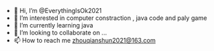 - 👋 Hi, I’m @EverythingIsOk2021
- 👀 I’m interested in computer constraction , java code and paly game
- 🌱 I’m currently learning java
- 💞️ I’m looking to collaborate on ...
- 📫 How to reach me zhouqianshun2021@163.com

<!---
EverythingIsOk2021/EverythingIsOk2021 is a ✨ special ✨ repository because its `README.md` (this file) appears on your GitHub profile.
You can click the Preview link to take a look at your changes.
--->
